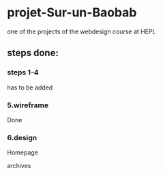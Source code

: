 # projet-Sur-un-Baobab
one of the projects of the webdesign course at HEPL

## steps done:
### steps 1-4
has to be added

### 5.wireframe
Done

### 6.design
Homepage

archives


